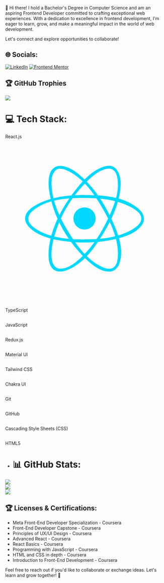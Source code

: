 👋 Hi there! I hold a Bachelor's Degree in Computer Science and am an aspiring Frontend Developer committed to crafting exceptional web experiences. With a dedication to excellence in frontend development, I'm eager to learn, grow, and make a meaningful impact in the world of web development.

Let's connect and explore opportunities to collaborate!

## 🌐 Socials:
[![LinkedIn](https://img.shields.io/badge/LinkedIn-%230077B5.svg?logo=linkedin&logoColor=white)](https://www.linkedin.com/in/louai-khodary-21046624b/) 
[![Frontend Mentor](https://img.shields.io/badge/Frontend_Mentor-Learn%20to%20Code-61DAFB?style=flat-square)](https://www.frontendmentor.io/profile/LouaiKhodary13)

## 🏆 GitHub Trophies
![](https://github-profile-trophy.vercel.app/?username=LouaiKhodary13&theme=radical&no-frame=false&no-bg=true&margin-w=4)

# 💻 Tech Stack:

 React.js
<svg viewBox="0 0 64 64" version="1.1" xmlns="http://www.w3.org/2000/svg" xmlns:xlink="http://www.w3.org/1999/xlink" xml:space="preserve" xmlns:serif="http://www.serif.com/" style="fill-rule:evenodd;clip-rule:evenodd;stroke-linejoin:round;stroke-miterlimit:2;" fill="#000000"><g id="SVGRepo_bgCarrier" stroke-width="0"></g><g id="SVGRepo_tracerCarrier" stroke-linecap="round" stroke-linejoin="round"></g><g id="SVGRepo_iconCarrier"> <rect id="Icons" x="-1088" y="-64" width="1280" height="800" style="fill:none;"></rect> <g id="Icons1" serif:id="Icons"> <g id="Strike"> </g> <g id="H1"> </g> <g id="H2"> </g> <g id="H3"> </g> <g id="list-ul"> </g> <g id="hamburger-1"> </g> <g id="hamburger-2"> </g> <g id="list-ol"> </g> <g id="list-task"> </g> <g id="trash"> </g> <g id="vertical-menu"> </g> <g id="horizontal-menu"> </g> <g id="sidebar-2"> </g> <g id="Pen"> </g> <g id="Pen1" serif:id="Pen"> </g> <g id="clock"> </g> <g id="external-link"> </g> <g id="hr"> </g> <g id="info"> </g> <g id="warning"> </g> <g id="plus-circle"> </g> <g id="minus-circle"> </g> <g id="vue"> </g> <g id="cog"> </g> <g id="logo"> </g> <g id="radio-check"> </g> <g id="eye-slash"> </g> <g id="eye"> </g> <g id="toggle-off"> </g> <g id="shredder"> </g> <g id="spinner--loading--dots-" serif:id="spinner [loading, dots]"> </g> <g id="react"> <circle cx="32.001" cy="31.955" r="4.478" style="fill:#00d8ff;"></circle> <path d="M32.33,22.516c7.635,0.052 15.965,0.609 21.683,5.708c0.168,0.15 0.33,0.306 0.488,0.467c1.349,1.375 2.054,3.595 0.965,5.422c-2.234,3.751 -7.23,5.387 -12.067,6.394c-7.234,1.506 -14.798,1.518 -22.029,0.192c-4.161,-0.764 -8.416,-2.103 -11.373,-4.904c-1.151,-1.09 -2.135,-2.524 -1.981,-4.12c0.25,-2.582 2.727,-4.239 4.812,-5.361c5.791,-3.116 12.847,-3.813 19.502,-3.798Zm-0.554,1.173c-7.224,0.049 -15.043,0.51 -20.621,5.129c-0.195,0.161 -0.383,0.33 -0.564,0.507c-0.117,0.114 -0.23,0.233 -0.339,0.355c-0.979,1.1 -1.316,2.867 -0.392,4.188c0.93,1.329 2.342,2.288 3.796,3.07c5.438,2.924 11.864,3.443 18.129,3.465c6.343,0.023 12.884,-0.555 18.487,-3.452c2.232,-1.155 4.744,-2.851 4.655,-5.035c-0.082,-2.004 -2.036,-3.242 -3.499,-4.126c-0.396,-0.239 -0.803,-0.46 -1.216,-0.668c-5.562,-2.787 -12.08,-3.447 -18.436,-3.433Z" style="fill:#00d8ff;"></path> <path d="M42.115,10.703c2.793,0.071 4.24,3.429 4.431,5.909c0.038,0.493 0.052,0.988 0.046,1.483c-0.006,0.536 -0.035,1.072 -0.082,1.606c-0.589,6.612 -3.608,12.909 -7.163,18.724c-3.477,5.688 -7.717,11.36 -13.485,13.996c-1.907,0.872 -4.175,1.41 -5.863,0.437c-2.314,-1.333 -2.567,-4.451 -2.524,-6.816c0.011,-0.581 0.049,-1.162 0.109,-1.741c0.889,-8.56 5.228,-16.669 10.658,-23.655c3.168,-4.076 6.937,-8.119 11.632,-9.583c0.739,-0.231 1.326,-0.371 2.241,-0.36Zm-0.134,1.172c-3.279,0.052 -6.223,2.482 -8.83,5.007c-6.854,6.637 -11.905,15.464 -13.937,24.721c-0.157,0.717 -0.289,1.439 -0.386,2.166c-0.075,0.563 -0.13,1.129 -0.159,1.697c-0.023,0.452 -0.031,0.905 -0.017,1.358c0.01,0.354 0.033,0.708 0.072,1.06c0.029,0.269 0.068,0.537 0.117,0.803c0.037,0.197 0.08,0.393 0.13,0.588c0.041,0.158 0.087,0.315 0.139,0.471c0.409,1.233 1.463,2.411 2.878,2.45c3.301,0.09 6.409,-2.317 9.096,-4.933c4.717,-4.591 8.232,-10.36 10.978,-16.424c2.216,-4.896 4.243,-10.218 3.111,-15.607c-0.043,-0.204 -0.093,-0.406 -0.15,-0.606c-0.047,-0.163 -0.1,-0.324 -0.158,-0.483c-0.44,-1.199 -1.475,-2.271 -2.884,-2.268Z" style="fill:#00d8ff;"></path> <path d="M22.109,10.747c3.564,0.069 6.765,2.488 9.607,5.197c5.186,4.943 9.011,11.231 11.913,17.849c2.248,5.127 4.316,10.882 2.478,16.292c-0.579,1.705 -2.044,3.265 -3.997,3.305c-3.581,0.072 -6.9,-2.532 -9.78,-5.335c-7.225,-7.034 -12.589,-16.32 -14.427,-26.168c-0.132,-0.704 -0.237,-1.414 -0.309,-2.127c-0.059,-0.582 -0.096,-1.167 -0.106,-1.752c-0.008,-0.472 0.002,-0.944 0.035,-1.414c0.022,-0.314 0.054,-0.626 0.097,-0.937c0.041,-0.292 0.093,-0.583 0.158,-0.871c0.043,-0.191 0.091,-0.38 0.146,-0.568c0.539,-1.843 1.941,-3.485 4.185,-3.471Zm-0.135,1.173c-2.087,0.046 -3.042,2.507 -3.234,4.234c-0.039,0.354 -0.063,0.711 -0.074,1.068c-0.014,0.456 -0.008,0.913 0.015,1.369c0.328,6.599 3.278,12.979 6.838,18.821c3.352,5.5 7.4,10.978 12.968,13.794c1.608,0.813 3.562,1.452 4.951,0.684c1.742,-0.964 1.956,-3.261 2.049,-4.973c0.025,-0.466 0.028,-0.934 0.013,-1.401c-0.018,-0.586 -0.064,-1.171 -0.133,-1.753c-0.642,-5.437 -3.05,-10.582 -5.816,-15.444c-3.442,-6.048 -7.659,-12.076 -13.627,-15.225c-1.236,-0.652 -2.574,-1.185 -3.95,-1.174Z" style="fill:#00d8ff;"></path> </g> <g id="check-selected"> </g> <g id="turn-off"> </g> <g id="code-block"> </g> <g id="user"> </g> <g id="coffee-bean"> </g> <g id="coffee-beans"> <g id="coffee-bean1" serif:id="coffee-bean"> </g> </g> <g id="coffee-bean-filled"> </g> <g id="coffee-beans-filled"> <g id="coffee-bean2" serif:id="coffee-bean"> </g> </g> <g id="clipboard"> </g> <g id="clipboard-paste"> </g> <g id="clipboard-copy"> </g> <g id="Layer1"> </g> </g> </g></svg>

 TypeScript
  <svg xmlns="http://www.w3.org/2000/svg" viewBox="0 0 128 128" width="30" height="30">
    <!-- Your TypeScript SVG icon code here -->
  </svg>

  JavaScript
  <svg xmlns="http://www.w3.org/2000/svg" viewBox="0 0 128 128" width="30" height="30">
    <!-- Your JavaScript SVG icon code here -->
  </svg>

  Redux.js
  <svg xmlns="http://www.w3.org/2000/svg" viewBox="0 0 128 128" width="30" height="30">
    <!-- Your Redux SVG icon code here -->
  </svg>

  Material UI
  <svg xmlns="http://www.w3.org/2000/svg" viewBox="0 0 128 128" width="30" height="30">
    <!-- Your Material UI SVG icon code here -->
  </svg>

  Tailwind CSS
  <svg xmlns="http://www.w3.org/2000/svg" viewBox="0 0 128 128" width="30" height="30">
    <!-- Your Tailwind CSS SVG icon code here -->
  </svg>

  Chakra UI
  <svg xmlns="http://www.w3.org/2000/svg" viewBox="0 0 128 128" width="30" height="30">
    <!-- Your Chakra UI SVG icon code here -->
  </svg>

  Git
  <svg xmlns="http://www.w3.org/2000/svg" viewBox="0 0 128 128" width="30" height="30">
    <!-- Your Git SVG icon code here -->
  </svg>

 GitHub
  <svg xmlns="http://www.w3.org/2000/svg" viewBox="0 0 128 128" width="30" height="30">
    <!-- Your GitHub SVG icon code here -->
  </svg>

 Cascading Style Sheets (CSS)
  <svg xmlns="http://www.w3.org/2000/svg" viewBox="0 0 128 128" width="30" height="30">
    <!-- Your CSS SVG icon code here -->
  </svg>

 HTML5
  <svg xmlns="http://www.w3.org/2000/svg" viewBox="0 0 128 128" width="30" height="30">
    <!-- Your HTML5 SVG icon code here -->
  </svg>



- # 📊 GitHub Stats:
![](https://github-readme-stats.vercel.app/api?username=LouaiKhodary13&theme=dark&hide_border=false&include_all_commits=true&count_private=true)<br/>
![](https://github-readme-streak-stats.herokuapp.com/?user=LouaiKhodary13&theme=dark&hide_border=false)<br/>
![](https://github-readme-stats.vercel.app/api/top-langs/?username=LouaiKhodary13&theme=dark&hide_border=false&include_all_commits=true&count_private=true&layout=compact)

## 🏆 Licenses & Certifications:
- Meta Front-End Developer Specialization - Coursera 
- Front-End Developer Capstone - Coursera 
- Principles of UX/UI Design - Coursera 
- Advanced React - Coursera 
- React Basics - Coursera
- Programming with JavaScript - Coursera 
- HTML and CSS in depth - Coursera 
- Introduction to Front-End Development - Coursera 

Feel free to reach out if you'd like to collaborate or exchange ideas. Let's learn and grow together! 🚀

